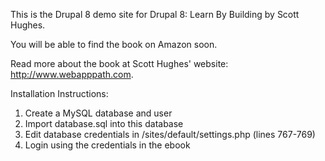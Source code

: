 This is the Drupal 8 demo site for Drupal 8: Learn By Building by Scott
Hughes.

You will be able to find the book on Amazon soon.

Read more about the book at Scott Hughes' website: http://www.webapppath.com.

Installation Instructions:

1. Create a MySQL database and user
2. Import database.sql into this database
3. Edit database credentials in /sites/default/settings.php (lines 767-769)
4. Login using the credentials in the ebook